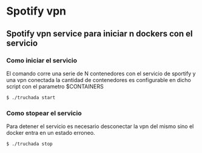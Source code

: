 # Spotify vpn
## Spotify vpn service para iniciar n dockers con el servicio

### Como iniciar el servicio
El comando corre una serie de N contenedores con el servicio de sportify y una vpn conectada
la cantidad de contenedores es configurable en dicho script con el parametro $CONTAINERS
```bash
$ ./truchada start
```
### Como stopear el servicio
Para detener el servicio es necesario desconectar la vpn del mismo sino el docker
entra en un estado erroneo.
```bash
$ ./truchada stop
```
